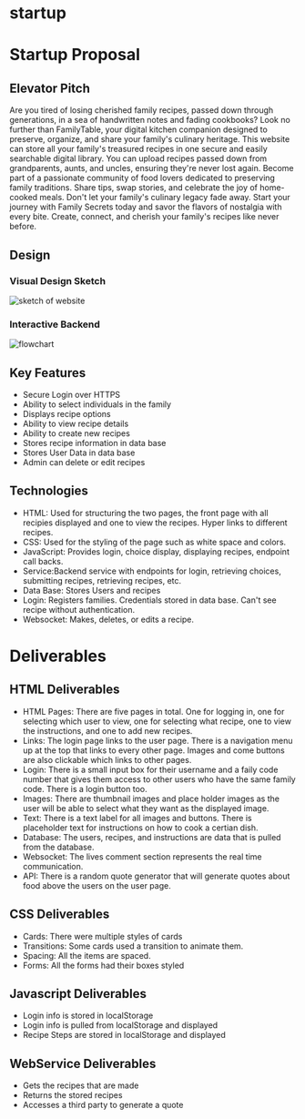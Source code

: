 # startup

# Startup Proposal

## Elevator Pitch
Are you tired of losing cherished family recipes, passed down through generations, in a sea of handwritten notes and fading cookbooks? Look no further than FamilyTable, your digital kitchen companion designed to preserve, organize, and share your family's culinary heritage. This website can store all your family's treasured recipes in one secure and easily searchable digital library. You can upload recipes passed down from grandparents, aunts, and uncles, ensuring they're never lost again. Become part of a passionate community of food lovers dedicated to preserving family traditions. Share tips, swap stories, and celebrate the joy of home-cooked meals. Don't let your family's culinary legacy fade away. Start your journey with Family Secrets today and savor the flavors of nostalgia with every bite. Create, connect, and cherish your family's recipes like never before.

## Design
### Visual Design Sketch
![sketch of website](https://scontent-sjc3-1.xx.fbcdn.net/v/t1.15752-9/379658430_3608068092853298_500923761308092914_n.jpg?_nc_cat=104&ccb=1-7&_nc_sid=ae9488&_nc_ohc=SDYDITT-DT0AX8077_Y&_nc_ht=scontent-sjc3-1.xx&oh=03_AdQCGn2yv8eaMowwJTDA2zfMehWmQfLR1MEiRAgChNk7cw&oe=6535DED4)

### Interactive Backend
![flowchart](https://scontent-sjc3-1.xx.fbcdn.net/v/t1.15752-9/381352424_299251926168184_4236724852794659314_n.jpg?_nc_cat=107&ccb=1-7&_nc_sid=ae9488&_nc_ohc=n8Ol75iRs9sAX8YZ8qk&_nc_ht=scontent-sjc3-1.xx&oh=03_AdRYiKivjGBbGlVHTsXgwf0gOQMJwjKlp8NlbiD6xT7Mtw&oe=6536087D)

## Key Features
- Secure Login over HTTPS
- Ability to select individuals in the family
- Displays recipe options
- Ability to view recipe details
- Ability to create new recipes
- Stores recipe information in data base
- Stores User Data in data base
- Admin can delete or edit recipes

## Technologies
- HTML: Used for structuring the two pages, the front page with all recipies displayed and one to view the recipes. Hyper links to different recipes.
- CSS: Used for the styling of the page such as white space and colors.
- JavaScript: Provides login, choice display, displaying recipes, endpoint call backs.
- Service:Backend service with endpoints for login, retrieving choices, submitting recipes, retrieving recipes, etc.
- Data Base: Stores Users and recipes
- Login: Registers families. Credentials stored in data base. Can't see recipe without authentication.
- Websocket: Makes, deletes, or edits a recipe.

# Deliverables
## HTML Deliverables
- HTML Pages: There are five pages in total. One for logging in, one for selecting which user to view, one for selecting what recipe, one to view the instructions, and one to add new recipes.
- Links: The login page links to the user page. There is a navigation menu up at the top that links to every other page. Images and come buttons are also clickable which links to other pages.
- Login: There is a small input box for their username and a faily code number that gives them access to other users who have the same family code. There is a login button too.
- Images: There are thumbnail images and place holder images as the user will be able to select what they want as the displayed image.
- Text: There is a text label for all images and buttons. There is placeholder text for instructions on how to cook a certian dish.
- Database: The users, recipes, and instructions are data that is pulled from the database.
- Websocket: The lives comment section represents the real time communication.
- API: There is a random quote generator that will generate quotes about food above the users on the user page.

## CSS Deliverables
- Cards: There were multiple styles of cards
- Transitions: Some cards used a transition to animate them.
- Spacing: All the items are spaced.
- Forms: All the forms had their boxes styled

## Javascript Deliverables
- Login info is stored in localStorage
- Login info is pulled from localStorage and displayed
- Recipe Steps are stored in localStorage and displayed

## WebService Deliverables
- Gets the recipes that are made
- Returns the stored recipes
- Accesses a third party to generate a quote
